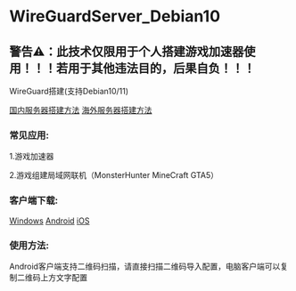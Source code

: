 # WireGuardServer_Debian10

## 警告⚠：此技术仅限用于个人搭建游戏加速器使用！！！若用于其他违法目的，后果自负！！！

WireGuard搭建(支持Debian10/11)

[国内服务器搭建方法](./cn.md)  [海外服务器搭建方法](./not_cn.md)

### 常见应用:

1.游戏加速器

2.游戏组建局域网联机（MonsterHunter MineCraft GTA5）

### 客户端下载:

[Windows](https://download.wireguard.com/windows-client/) [Android](https://play.google.com/store/apps/details?id=com.wireguard.android&hl=zh&gl=US) [iOS](https://itunes.apple.com/us/app/wireguard/id1441195209?ls=1&mt=8)

### 使用方法:

Android客户端支持二维码扫描，请直接扫描二维码导入配置，电脑客户端可以复制二维码上方文字配置
